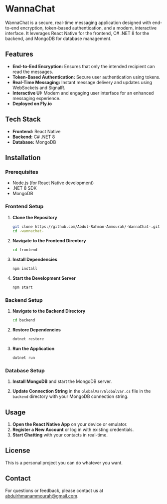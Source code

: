 # WannaChat

WannaChat is a secure, real-time messaging application designed with end-to-end encryption, token-based authentication, and a modern, interactive interface. It leverages React Native for the frontend, C# .NET 8 for the backend, and MongoDB for database management.

## Features

- **End-to-End Encryption:** Ensures that only the intended recipient can read the messages.
- **Token-Based Authentication:** Secure user authentication using tokens.
- **Real-Time Messaging:** Instant message delivery and updates using WebSockets and SignalR.
- **Interactive UI:** Modern and engaging user interface for an enhanced messaging experience.
- **Deployed on Fly.io**
## Tech Stack

- **Frontend:** React Native
- **Backend:** C# .NET 8
- **Database:** MongoDB

## Installation

### Prerequisites

- Node.js (for React Native development)
- .NET 8 SDK
- MongoDB

### Frontend Setup

1. **Clone the Repository**
    ```bash
    git clone https://github.com/Abdul-Rahman-Ammourah/-WannaChat-.git
    cd -wannachat-
    ```

2. **Navigate to the Frontend Directory**
    ```bash
    cd frontend
    ```

3. **Install Dependencies**
    ```bash
    npm install
    ```

4. **Start the Development Server**
    ```bash
    npm start
    ```

### Backend Setup

1. **Navigate to the Backend Directory**
    ```bash
    cd backend
    ```

2. **Restore Dependencies**
    ```bash
    dotnet restore
    ```

3. **Run the Application**
    ```bash
    dotnet run
    ```

### Database Setup

1. **Install MongoDB** and start the MongoDB server.

2. **Update Connection String** in the `GlobalVar/GlobalVar.cs` file in the `backend` directory with your MongoDB connection string.

## Usage

1. **Open the React Native App** on your device or emulator.
2. **Register a New Account** or log in with existing credentials.
3. **Start Chatting** with your contacts in real-time.


## License

This is a personal project you can do whatever you want.

## Contact

For questions or feedback, please contact us at [abdulrhmanammourah@gmail.com](mailto:abdulrhmanammourah@gmail.com).
